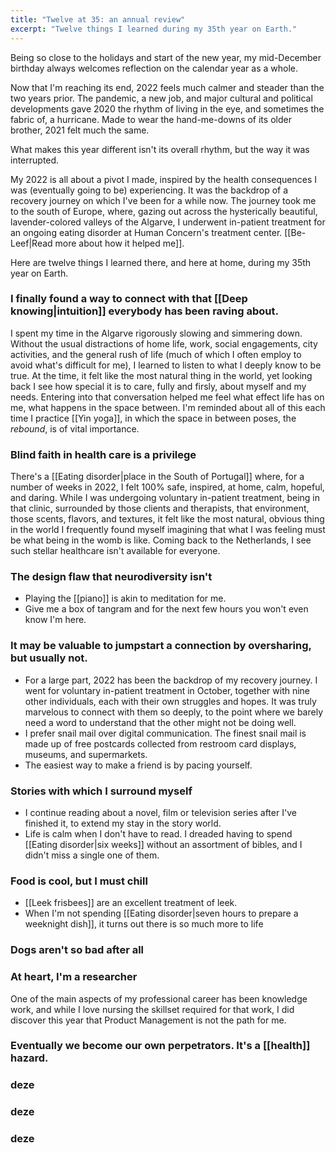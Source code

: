 ```yaml
---
title: "Twelve at 35: an annual review"
excerpt: "Twelve things I learned during my 35th year on Earth."
---
```

Being so close to the holidays and start of the new year, my mid-December birthday always welcomes reflection on the calendar year as a whole. 

Now that I'm reaching its end, 2022 feels much calmer and steader than the two years prior. The pandemic, a new job, and major cultural and political developments gave 2020 the rhythm of living in the eye, and sometimes the fabric of, a hurricane. Made to wear the hand-me-downs of its older brother, 2021 felt much the same.

What makes this year different isn't its overall rhythm, but the way it was interrupted.

My 2022 is all about a pivot I made, inspired by the health consequences I was (eventually going to be) experiencing. It was the backdrop of a recovery journey on which I've been for a while now. The journey took me to the south of Europe, where, gazing out across the hysterically beautiful, lavender-colored valleys of the Algarve, I underwent in-patient treatment for an ongoing eating disorder at Human Concern's treatment center. [[Be-Leef|Read more about how it helped me]].

Here are twelve things I learned there, and here at home, during my 35th year on Earth. 

### I finally found a way to connect with that [[Deep knowing|intuition]] everybody has been raving about.
I spent my time in the Algarve rigorously slowing and simmering down. Without the usual distractions of home life, work, social engagements, city activities, and the general rush of life (much of which I often employ to avoid what's difficult for me), I learned to listen to what I deeply know to be true. At the time, it felt like the most natural thing in the world, yet looking back I see how special it is to care, fully and firsly, about myself and my needs. Entering into that conversation helped me feel what effect life has on me, what happens in the space between. I'm reminded about all of this each time I practice [[Yin yoga]], in which the space in between poses, the *rebound*, is of vital importance.


### Blind faith in health care is a privilege
There's a [[Eating disorder|place in the South of Portugal]] where, for a number of weeks in 2022, I felt 100% safe, inspired, at home, calm, hopeful, and daring. While I was undergoing voluntary in-patient treatment, being in that clinic, surrounded by those clients and therapists, that environment, those scents, flavors, and textures, it felt like the most natural, obvious thing in the world I frequently found myself imagining that what I was feeling must be what being in the womb is like. Coming back to the Netherlands, I see such stellar healthcare isn't available for everyone.  

### The design flaw that neurodiversity isn't
- Playing the [[piano]] is akin to meditation for me.
- Give me a box of tangram and for the next few hours you won't even know I'm here.

### It may be valuable to jumpstart a connection by oversharing, but usually not. 
- For a large part, 2022 has been the backdrop of my recovery journey. I went for voluntary in-patient treatment in October, together with nine other individuals, each with their own struggles and hopes. It was truly marvelous to connect with them so deeply, to the point where we barely need a word to understand that the other might not be doing well. 
- I prefer snail mail over digital communication. The finest snail mail is made up of free postcards collected from restroom card displays, museums, and supermarkets.
- The easiest way to make a friend is by pacing yourself. 

### Stories with which I surround myself
- I continue reading about a novel, film or television series after I've finished it, to extend my stay in the story world.
- Life is calm when I don't have to read. I dreaded having to spend [[Eating disorder|six weeks]] without an assortment of bibles, and I didn't miss a single one of them.

### Food is cool, but I must chill
- [[Leek frisbees]] are an excellent treatment of leek.
- When I'm not spending [[Eating disorder|seven hours to prepare a weeknight dish]], it turns out there is so much more to life

### Dogs aren't so bad after all


### At heart, I'm a researcher
One of the main aspects of my professional career has been knowledge work, and while I love nursing the skillset required for that work, I did discover this year that Product Management is not the path for me.

### Eventually we become our own perpetrators. It's a [[health]] hazard.

### deze


### deze


### deze